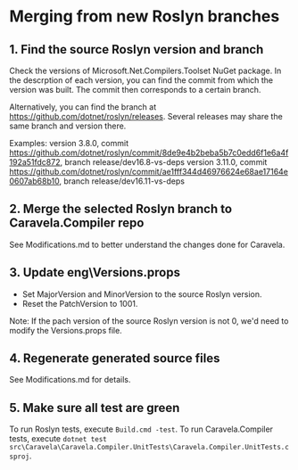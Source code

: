 # Merging from new Roslyn branches

## 1. Find the source Roslyn version and branch

Check the versions of Microsoft.Net.Compilers.Toolset NuGet package. In the descrption of each version, you can find the commit from which the version was built. The commit then corresponds to a certain branch.

Alternatively, you can find the branch at https://github.com/dotnet/roslyn/releases. Several releases may share the same branch and version there.

Examples:
version 3.8.0, commit https://github.com/dotnet/roslyn/commit/8de9e4b2beba5b7c0edd6f1e6a4f192a51fdc872, branch release/dev16.8-vs-deps
version 3.11.0, commit https://github.com/dotnet/roslyn/commit/ae1fff344d46976624e68ae17164e0607ab68b10, branch release/dev16.11-vs-deps

## 2. Merge the selected Roslyn branch to Caravela.Compiler repo

See Modifications.md to better understand the changes done for Caravela.

## 3. Update eng\Versions.props

- Set MajorVersion and MinorVersion to the source Roslyn version.
- Reset the PatchVersion to 1001.

Note: If the pach version of the source Roslyn version is not 0, we'd need to modify the Versions.props file.

## 4. Regenerate generated source files

See Modifications.md for details.

## 5. Make sure all test are green

To run Roslyn tests, execute `Build.cmd -test`.
To run Caravela.Compiler tests, execute `dotnet test src\Caravela\Caravela.Compiler.UnitTests\Caravela.Compiler.UnitTests.csproj`.